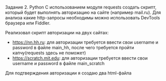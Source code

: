 Задание 2. Python
С использованием модуля requests создать скрипт, который будет выполнять авторизацию на сайте (например mail.ru).
Для анализа какие http-запросы необходимы можно использовать DevTools браузера или Fiddler.

Реализовал скрипт авторизации на двух сайтах:  
- https://nn.hh.ru: для авторизации требуется ввести свои username и password в файле main_hh, после чего требуется пройти капчу(requests здесь не поможет) 
- https://scratch.mit.edu: для авторизации требуется ввести свои username и password в файле main_scratch
     
Для подтверждения авторизации я создаю два html-файла
